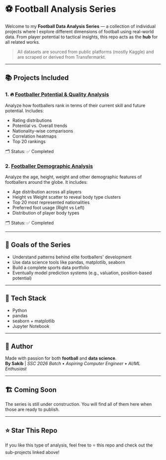 # ⚽ Football Analysis Series

Welcome to my **Football Data Analysis Series** — a collection of individual projects where I explore different dimensions of football using real-world data. From player potential to tactical insights, this repo acts as the **hub** for all related works.

> All datasets are sourced from public platforms (mostly Kaggle) and are scraped or derived from Transfermarkt.

---

## 📚 Projects Included

### 1. 🔥 [Footballer Potential & Quality Analysis](https://github.com/ByteBard58/Footballer-Potential-Analysis)
Analyze how footballers rank in terms of their current skill and future potential. Includes:
- Rating distributions
- Potential vs. Overall trends
- Nationality-wise comparisons
- Correlation heatmaps
- Top 20 rankings

🗂 Status: ✅ Completed  

### 2. [Footballer Demographic Analysis](https://github.com/ByteBard58/Footballer-Demographic-Analysis)
Analyze the age, height, weight and other demographic features of footballers around the globe. It includes: 
- Age distribution across all players
- Height vs Weight scatter to reveal body type clusters
- Top 20 most represented nationalities
- Preferred foot usage (Right vs Left)
- Distribution of player body types

🗂 Status: ✅ Completed  

---

## 🎯 Goals of the Series

- Understand patterns behind elite footballers' development
- Use data science tools like pandas, matplotlib, seaborn
- Build a complete sports data portfolio
- Eventually model prediction systems (e.g., valuation, position-based potential)

---

## 🔧 Tech Stack

- Python
- pandas
- seaborn + matplotlib
- Jupyter Notebook

---

## 🧠 Author

Made with passion for both **football** and **data science**.  
**By Sakib** | *SSC 2026 Batch • Aspiring Computer Engineer • AI/ML Enthusiast*

---

## 🏗️ Coming Soon

The series is still under construction. You will find all of them here when those are ready to publish.

---

## ⭐ Star This Repo

If you like this type of analysis, feel free to ⭐ this repo and check out the sub-projects linked above!

